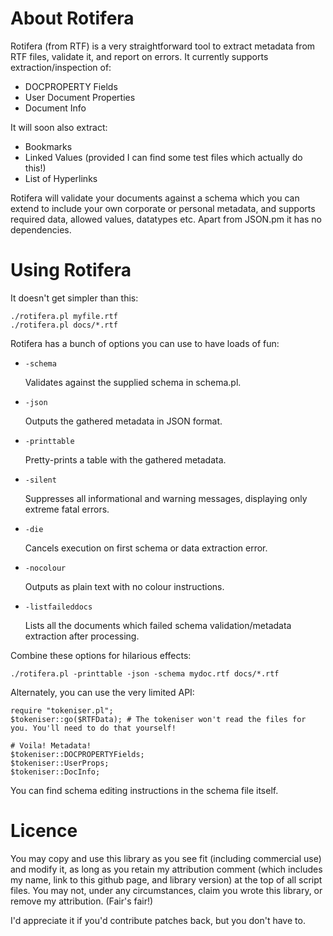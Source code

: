 # About Rotifera

Rotifera (from RTF) is a very straightforward tool to extract metadata from RTF files, validate it, and report on errors. It currently supports extraction/inspection of:

* DOCPROPERTY Fields
* User Document Properties
* Document Info

It will soon also extract:

* Bookmarks
* Linked Values (provided I can find some test files which actually do this!)
* List of Hyperlinks

Rotifera will validate your documents against a schema which you can extend to include your own corporate or personal metadata, and supports required data, allowed values, datatypes etc. Apart from JSON.pm it has no dependencies.

# Using Rotifera

It doesn't get simpler than this:

	./rotifera.pl myfile.rtf
	./rotifera.pl docs/*.rtf

Rotifera has a bunch of options you can use to have loads of fun:

* `-schema`
	
	Validates against the supplied schema in schema.pl.
* `-json`
	
	Outputs the gathered metadata in JSON format.
* `-printtable`
	
	Pretty-prints a table with the gathered metadata.
* `-silent`
	
	Suppresses all informational and warning messages, displaying only extreme fatal errors.
* `-die`
	
	Cancels execution on first schema or data extraction error.
* `-nocolour`
	
	Outputs as plain text with no colour instructions.
* `-listfaileddocs`
	
	Lists all the documents which failed schema validation/metadata extraction after processing.
	
Combine these options for hilarious effects:

	./rotifera.pl -printtable -json -schema mydoc.rtf docs/*.rtf

Alternately, you can use the very limited API:

	require "tokeniser.pl";
	$tokeniser::go($RTFData); # The tokeniser won't read the files for you. You'll need to do that yourself!
	
	# Voila! Metadata!
	$tokeniser::DOCPROPERTYFields;
	$tokeniser::UserProps;
	$tokeniser::DocInfo;
	
You can find schema editing instructions in the schema file itself.

# Licence

You may copy and use this library as you see fit (including commercial use) and modify it, as long as you retain my attribution comment (which includes my name, link to this github page, and library version) at the top of all script files. You may not, under any circumstances, claim you wrote this library, or remove my attribution. (Fair's fair!)

I'd appreciate it if you'd contribute patches back, but you don't have to.